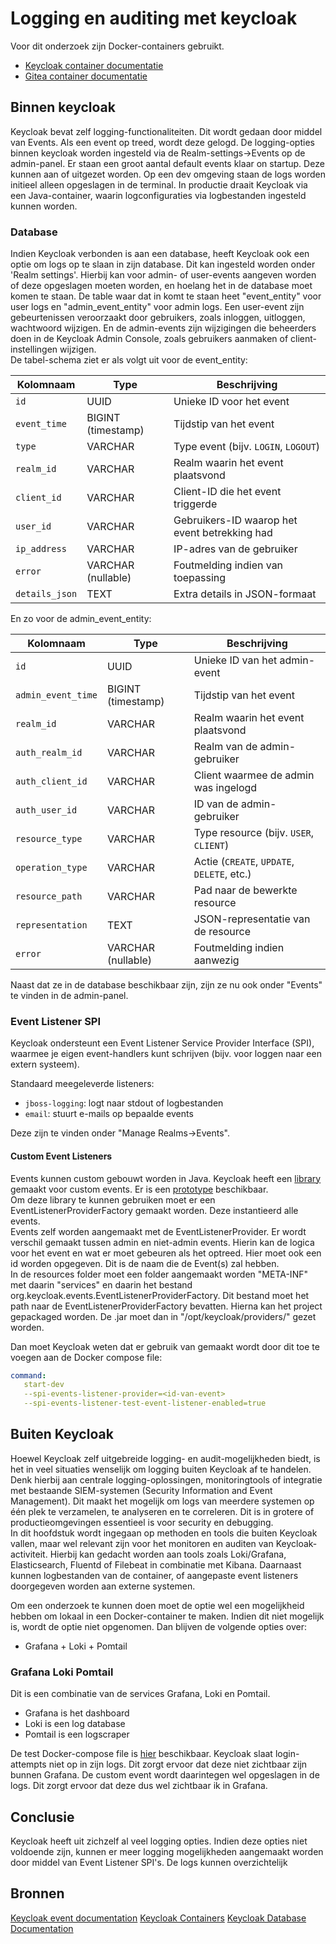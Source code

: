 # Logging en auditing met keycloak

Voor dit onderzoek zijn Docker-containers gebruikt.
- [Keycloak container documentatie](https://www.keycloak.org/server/containers)
- [Gitea container documentatie](https://docs.gitea.com/installation/install-with-docker)

## Binnen keycloak
Keycloak bevat zelf logging-functionaliteiten. Dit wordt gedaan door middel van Events. Als een event op treed, wordt deze gelogd.
De logging-opties binnen keycloak worden ingesteld via de Realm-settings->Events op de admin-panel. 
Er staan een groot aantal default events klaar on startup. Deze kunnen aan of uitgezet worden.
Op een dev omgeving staan de logs worden initieel alleen opgeslagen in de terminal. In productie draait Keycloak via een Java-container, waarin logconfiguraties via logbestanden ingesteld kunnen worden.

### Database
Indien Keycloak verbonden is aan een database, heeft Keycloak ook een optie om logs op te slaan in zijn database. Dit kan ingesteld worden onder 'Realm settings'. Hierbij kan voor admin- of user-events aangeven worden of deze opgeslagen moeten worden, en hoelang het in de database moet komen te staan. De table waar dat in komt te staan heet "event_entity" voor user logs en "admin_event_entity" voor admin logs.
Een user-event zijn gebeurtenissen veroorzaakt door gebruikers, zoals inloggen, uitloggen, wachtwoord wijzigen.
En de admin-events zijn wijzigingen die beheerders doen in de Keycloak Admin Console, zoals gebruikers aanmaken of client-instellingen wijzigen.
<br> De tabel-schema ziet er als volgt uit voor de event_entity:


| Kolomnaam      | Type               | Beschrijving                                  |
| -------------- | ------------------ |-----------------------------------------------|
| `id`           | UUID               | Unieke ID voor het event                      |
| `event_time`   | BIGINT (timestamp) | Tijdstip van het event                        |
| `type`         | VARCHAR            | Type event (bijv. `LOGIN`, `LOGOUT`)          |
| `realm_id`     | VARCHAR            | Realm waarin het event plaatsvond             |
| `client_id`    | VARCHAR            | Client-ID die het event triggerde             |
| `user_id`      | VARCHAR            | Gebruikers-ID waarop het event betrekking had |
| `ip_address`   | VARCHAR            | IP-adres van de gebruiker                     |
| `error`        | VARCHAR (nullable) | Foutmelding indien van toepassing             |
| `details_json` | TEXT               | Extra details in JSON-formaat                 |

En zo voor de admin_event_entity:

| Kolomnaam          | Type               | Beschrijving                               |
| ------------------ |--------------------| ------------------------------------------ |
| `id`               | UUID               | Unieke ID van het admin-event              |
| `admin_event_time` | BIGINT (timestamp) | Tijdstip van het event                     |
| `realm_id`         | VARCHAR            | Realm waarin het event plaatsvond          |
| `auth_realm_id`    | VARCHAR            | Realm van de admin-gebruiker               |
| `auth_client_id`   | VARCHAR            | Client waarmee de admin was ingelogd       |
| `auth_user_id`     | VARCHAR            | ID van de admin-gebruiker                  |
| `resource_type`    | VARCHAR            | Type resource (bijv. `USER`, `CLIENT`)     |
| `operation_type`   | VARCHAR            | Actie (`CREATE`, `UPDATE`, `DELETE`, etc.) |
| `resource_path`    | VARCHAR            | Pad naar de bewerkte resource              |
| `representation`   | TEXT               | JSON-representatie van de resource         |
| `error`            | VARCHAR (nullable) | Foutmelding indien aanwezig                |

Naast dat ze in de database beschikbaar zijn, zijn ze nu ook onder "Events" te vinden in de admin-panel.

### Event Listener SPI
Keycloak ondersteunt een Event Listener Service Provider Interface (SPI), waarmee je eigen event-handlers kunt schrijven (bijv. voor loggen naar een extern systeem).

Standaard meegeleverde listeners:
- `jboss-logging`: logt naar stdout of logbestanden
- `email`: stuurt e-mails op bepaalde events

Deze zijn te vinden onder "Manage Realms->Events".<br>
#### Custom Event Listeners
Events kunnen custom gebouwt worden in Java. Keycloak heeft een [library](https://www.keycloak.org/docs-api/latest/javadocs/org/keycloak/events/package-summary.html) gemaakt voor custom events. Er is een [prototype](throwaway-prototype-logging%2Fkeycloak-extension%2Fpom.xml) beschikbaar.<br>
Om deze library te kunnen gebruiken moet er een EventListenerProviderFactory gemaakt worden. Deze instantieerd alle events.<br> Events zelf worden aangemaakt met de EventListenerProvider. Er wordt verschil gemaakt tussen admin en niet-admin events. Hierin kan de logica voor het event en wat er moet gebeuren als het optreed. Hier moet ook een id worden opgegeven. Dit is de naam die de Event(s) zal hebben.
<br>In de resources folder moet een folder aangemaakt worden "META-INF" met daarin "services" en daarin het bestand org.keycloak.events.EventListenerProviderFactory.
Dit bestand moet het path naar de EventListenerProviderFactory bevatten.
Hierna kan het project gepackaged worden. De .jar moet dan in "/opt/keycloak/providers/" gezet worden.

Dan moet Keycloak weten dat er gebruik van gemaakt wordt door dit toe te voegen aan de Docker compose file:
```yaml
command:
   start-dev
   --spi-events-listener-provider=<id-van-event>
   --spi-events-listener-test-event-listener-enabled=true
```

## Buiten Keycloak

Hoewel Keycloak zelf uitgebreide logging- en audit-mogelijkheden biedt, is het in veel situaties wenselijk om logging buiten Keycloak af te handelen. Denk hierbij aan centrale logging-oplossingen, monitoringtools of integratie met bestaande SIEM-systemen (Security Information and Event Management). Dit maakt het mogelijk om logs van meerdere systemen op één plek te verzamelen, te analyseren en te correleren. Dit is in grotere of productieomgevingen essentieel is voor security en debugging.
<br>In dit hoofdstuk wordt ingegaan op methoden en tools die buiten Keycloak vallen, maar wel relevant zijn voor het monitoren en auditen van Keycloak-activiteit. Hierbij kan gedacht worden aan tools zoals Loki/Grafana, Elasticsearch, Fluentd of Filebeat in combinatie met Kibana. Daarnaast kunnen logbestanden van de container, of aangepaste event listeners doorgegeven worden aan externe systemen.

Om een onderzoek te kunnen doen moet de optie wel een mogelijkheid hebben om lokaal in een Docker-container te maken. Indien dit niet mogelijk is, wordt de optie niet opgenomen.
Dan blijven de volgende opties over:
- Grafana + Loki + Pomtail

### Grafana Loki Pomtail
Dit is een combinatie van de services Grafana, Loki en Pomtail.<br>
- Grafana is het dashboard
- Loki is een log database
- Pomtail is een logscraper

De test Docker-compose file is [hier](docker%20compose/docker-compose.yml) beschikbaar.
Keycloak slaat login-attempts niet op in zijn logs. Dit zorgt ervoor dat deze niet zichtbaar zijn bunnen Grafana.
De custom event wordt daarintegen wel opgeslagen in de logs. Dit zorgt ervoor dat deze dus wel zichtbaar ik in Grafana.



## Conclusie
Keycloak heeft uit zichzelf al veel logging opties. Indien deze opties niet voldoende zijn, kunnen er meer logging mogelijkheden aangemaakt worden door middel van Event Listener SPI's.
De logs kunnen overzichtelijk 

## Bronnen
[Keycloak event documentation](https://www.keycloak.org/docs-api/latest/javadocs/org/keycloak/events/package-summary.html)
[Keycloak Containers](https://www.keycloak.org/server/containers)
[Keycloak Database Documentation](https://www.keycloak.org/server/db)

